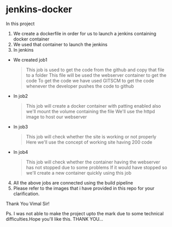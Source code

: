 # jenkins-docker

In this project

1. We create a dockerfile in order for us to launch a jenkins containing docker container
2. We used that container to launch the jenkins 
3. In jenkins 
  * We created job1
    > This job is used to get the code from the github and copy that file to a folder 
    > This file will be used the webserver container to get the code
    > To get the code we have used GITSCM to get the code whenever the developer pushes the code to github
    
  * In job2 
    > This job will create a docker container with patting enabled also we'll mount the volume containing the file 
    > We'll use the httpd image to host our webserver
    
  * In job3
    > This job will check whether the site is working or not properly
    > Here we'll use the concept of working site having 200 code
    
  * In job4
    > This job will check whether the container having the webserver has not stopped due to some problems
    > If it would have stopped so we'll create a new container quickly using this job
    
 4. All the above jobs are connected using the build pipeline
 5. Please refer to the images that i have provided in this repo for your clarification.
 
 Thank You Vimal Sir!
 
 Ps. I was not able to make the project upto the mark due to some technical difficulties.Hope you'll like this.
 THANK YOU...
 

